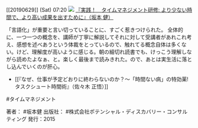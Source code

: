
[[20190629]] (Sat) 07:20
[![](https://images-na.ssl-images-amazon.com/images/I/71xp8%2BiPjpL._SL1500_.jpg)](https://amzn.to/2J5Q04I)
[『実践！　タイムマネジメント研修: より少ない時間で、より高い成果を出すために』（坂本 健）](https://amzn.to/2J5Q04I)

「言語化」が重要と言い切っていることに、すごく惹きつけられた。
全体的に、一つ一つの概念を、講師が丁寧に解説してそれに対して受講者があれこれ考え、感想を述べあうという体裁をとっているので、触れてる概念自体は多くない。けど、理解度が高いように感じる。朝の細切れ読書でも、けっこう理解しながら読めたよなぁ、と。楽しく最後まで読みきれた。ので、あとは実生活に落とし込んでいくのが肝心。

- [[『なぜ、仕事が予定どおりに終わらないのか？〜「時間ない病」の特効薬!タスクシュート時間術』（佐々木 正悟）]]

#タイムマネジメント

著者： #坂本健
出版社： #株式会社ポテンシャル・ディスカバリー・コンサルティング
発行：2015

